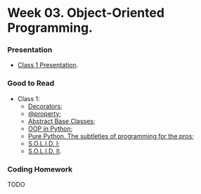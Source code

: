 # Week 03. Object-Oriented Programming.

### Presentation

- [Class 1 Presentation](presentation_week3_4x3).

### Good to Read

- Class 1:
  - [Decorators](https://www.geeksforgeeks.org/decorators-in-python/);
  - [@property](https://habr.com/ru/companies/otus/articles/557804/);
  - [Abstract Base Classes](https://docs.python.org/3/library/abc.html);
  - [OOP in Python](https://eldoyle.github.io/PythonIntro/08-ReadingandWritingTextFiles/);
  - [Pure Python. The subtleties of programming for the pros](https://kniga.lv/en/shop/chistyj-python-tonkosti-programmirovanija-dlja-profi/);
  - [S.O.L.I.D. I](https://habr.com/ru/companies/productivity_inside/articles/505430/);
  - [S.O.L.I.D. II](https://habr.com/ru/articles/698786/).

### Coding Homework

TODO